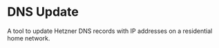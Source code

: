 # DNS Update

A tool to update Hetzner DNS records with IP addresses on a residential home network.
